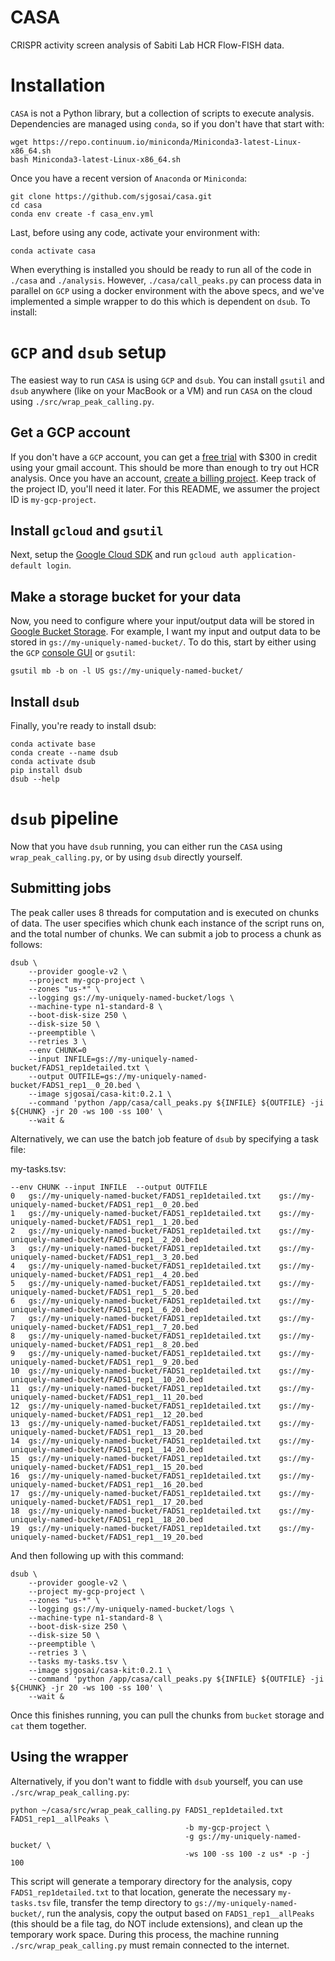# CASA
CRISPR activity screen analysis of Sabiti Lab HCR Flow-FISH data.

# Installation

`CASA` is not a Python library, but a collection of scripts to execute analysis. Dependencies are managed using `conda`, so if you don't have that start with:

```
wget https://repo.continuum.io/miniconda/Miniconda3-latest-Linux-x86_64.sh
bash Miniconda3-latest-Linux-x86_64.sh
```

Once you have a recent version of `Anaconda` or `Miniconda`:

```
git clone https://github.com/sjgosai/casa.git
cd casa
conda env create -f casa_env.yml
```

Last, before using any code, activate your environment with:

```
conda activate casa
```

When everything is installed you should be ready to run all of the code in `./casa` and `./analysis`. However, `./casa/call_peaks.py` can process data in parallel on `GCP` using a docker environment with the above specs, and we've implemented a simple wrapper to do this which is dependent on `dsub`. To install:

# `GCP` and `dsub` setup

The easiest way to run `CASA` is using `GCP` and `dsub`. You can install `gsutil` and `dsub` anywhere (like on your MacBook or a VM) and run `CASA` on the cloud using `./src/wrap_peak_calling.py`. 

## Get a GCP account

If you don't have a `GCP` account, you can get a [free trial](https://cloud.google.com/free/) with $300 in credit using your gmail account. This should be more than enough to try out HCR analysis. Once you have an account, [create a billing project](https://console.cloud.google.com/projectcreate). Keep track of the project ID, you'll need it later. For this README, we assumer the project ID is `my-gcp-project`.

## Install `gcloud` and `gsutil`

Next, setup the [Google Cloud SDK](https://cloud.google.com/deployment-manager/docs/step-by-step-guide/installation-and-setup "GCloud SDK Docs") and run `gcloud auth application-default login`. 

## Make a storage bucket for your data

Now, you need to configure where your input/output data will be stored in [Google Bucket Storage](https://cloud.google.com/storage/docs/quickstarts). For example, I want my input and output data to be stored in `gs://my-uniquely-named-bucket/`. To do this, start by either using the `GCP` [console GUI](https://console.cloud.google.com/storage/browser) or `gsutil`:

```
gsutil mb -b on -l US gs://my-uniquely-named-bucket/
```

## Install `dsub`

Finally, you're ready to install dsub:

```
conda activate base
conda create --name dsub
conda activate dsub
pip install dsub
dsub --help
```


# `dsub` pipeline
Now that you have `dsub` running, you can either run the `CASA` using `wrap_peak_calling.py`, or by using `dsub` directly yourself.

## Submitting jobs
The peak caller uses 8 threads for computation and is executed on chunks of data. The user specifies which chunk each instance of the script runs on, and the total number of chunks. We can submit a job to process a chunk as follows:
```
dsub \
	--provider google-v2 \
	--project my-gcp-project \
	--zones "us-*" \
	--logging gs://my-uniquely-named-bucket/logs \
	--machine-type n1-standard-8 \
	--boot-disk-size 250 \
	--disk-size 50 \
	--preemptible \
	--retries 3 \
	--env CHUNK=0
	--input INFILE=gs://my-uniquely-named-bucket/FADS1_rep1detailed.txt \
	--output OUTFILE=gs://my-uniquely-named-bucket/FADS1_rep1__0_20.bed \
	--image sjgosai/casa-kit:0.2.1 \
	--command 'python /app/casa/call_peaks.py ${INFILE} ${OUTFILE} -ji ${CHUNK} -jr 20 -ws 100 -ss 100' \
	--wait &

```

Alternatively, we can use the batch job feature of `dsub` by specifying a task file:

my-tasks.tsv:
```
--env CHUNK	--input INFILE	--output OUTFILE
0	gs://my-uniquely-named-bucket/FADS1_rep1detailed.txt	gs://my-uniquely-named-bucket/FADS1_rep1__0_20.bed
1	gs://my-uniquely-named-bucket/FADS1_rep1detailed.txt	gs://my-uniquely-named-bucket/FADS1_rep1__1_20.bed
2	gs://my-uniquely-named-bucket/FADS1_rep1detailed.txt	gs://my-uniquely-named-bucket/FADS1_rep1__2_20.bed
3	gs://my-uniquely-named-bucket/FADS1_rep1detailed.txt	gs://my-uniquely-named-bucket/FADS1_rep1__3_20.bed
4	gs://my-uniquely-named-bucket/FADS1_rep1detailed.txt	gs://my-uniquely-named-bucket/FADS1_rep1__4_20.bed
5	gs://my-uniquely-named-bucket/FADS1_rep1detailed.txt	gs://my-uniquely-named-bucket/FADS1_rep1__5_20.bed
6	gs://my-uniquely-named-bucket/FADS1_rep1detailed.txt	gs://my-uniquely-named-bucket/FADS1_rep1__6_20.bed
7	gs://my-uniquely-named-bucket/FADS1_rep1detailed.txt	gs://my-uniquely-named-bucket/FADS1_rep1__7_20.bed
8	gs://my-uniquely-named-bucket/FADS1_rep1detailed.txt	gs://my-uniquely-named-bucket/FADS1_rep1__8_20.bed
9	gs://my-uniquely-named-bucket/FADS1_rep1detailed.txt	gs://my-uniquely-named-bucket/FADS1_rep1__9_20.bed
10	gs://my-uniquely-named-bucket/FADS1_rep1detailed.txt	gs://my-uniquely-named-bucket/FADS1_rep1__10_20.bed
11	gs://my-uniquely-named-bucket/FADS1_rep1detailed.txt	gs://my-uniquely-named-bucket/FADS1_rep1__11_20.bed
12	gs://my-uniquely-named-bucket/FADS1_rep1detailed.txt	gs://my-uniquely-named-bucket/FADS1_rep1__12_20.bed
13	gs://my-uniquely-named-bucket/FADS1_rep1detailed.txt	gs://my-uniquely-named-bucket/FADS1_rep1__13_20.bed
14	gs://my-uniquely-named-bucket/FADS1_rep1detailed.txt	gs://my-uniquely-named-bucket/FADS1_rep1__14_20.bed
15	gs://my-uniquely-named-bucket/FADS1_rep1detailed.txt	gs://my-uniquely-named-bucket/FADS1_rep1__15_20.bed
16	gs://my-uniquely-named-bucket/FADS1_rep1detailed.txt	gs://my-uniquely-named-bucket/FADS1_rep1__16_20.bed
17	gs://my-uniquely-named-bucket/FADS1_rep1detailed.txt	gs://my-uniquely-named-bucket/FADS1_rep1__17_20.bed
18	gs://my-uniquely-named-bucket/FADS1_rep1detailed.txt	gs://my-uniquely-named-bucket/FADS1_rep1__18_20.bed
19	gs://my-uniquely-named-bucket/FADS1_rep1detailed.txt	gs://my-uniquely-named-bucket/FADS1_rep1__19_20.bed
```

And then following up with this command:

```
dsub \
	--provider google-v2 \
	--project my-gcp-project \
	--zones "us-*" \
	--logging gs://my-uniquely-named-bucket/logs \
	--machine-type n1-standard-8 \
	--boot-disk-size 250 \
	--disk-size 50 \
	--preemptible \
	--retries 3 \
	--tasks my-tasks.tsv \
	--image sjgosai/casa-kit:0.2.1 \
	--command 'python /app/casa/call_peaks.py ${INFILE} ${OUTFILE} -ji ${CHUNK} -jr 20 -ws 100 -ss 100' \
	--wait &
```

Once this finishes running, you can pull the chunks from `bucket` storage and `cat` them together.

## Using the wrapper

Alternatively, if you don't want to fiddle with `dsub` yourself, you can use `./src/wrap_peak_calling.py`:

```
python ~/casa/src/wrap_peak_calling.py FADS1_rep1detailed.txt FADS1_rep1__allPeaks \ 
                                       -b my-gcp-project \ 
                                       -g gs://my-uniquely-named-bucket/ \ 
                                       -ws 100 -ss 100 -z us* -p -j 100
```

This script will generate a temporary directory for the analysis, copy `FADS1_rep1detailed.txt` to that location, generate the necessary `my-tasks.tsv` file, transfer the temp directory to `gs://my-uniquely-named-bucket/`, run the analysis, copy the output based on `FADS1_rep1__allPeaks` (this should be a file tag, do NOT include extensions), and clean up the temporary work space. During this process, the machine running `./src/wrap_peak_calling.py` must remain connected to the internet.